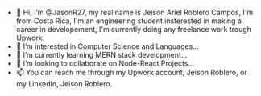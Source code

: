 - 👋 Hi, I’m @JasonR27, my real name is Jeison Ariel Roblero Campos, I'm from Costa Rica, I'm an engineering student insterested in making a career in developement, I'm currently doing any freelance work trough Upwork.
- 👀 I’m interested in Computer Science and Languages...
- 🌱 I’m currently learning MERN stack development...
- 💞️ I’m looking to collaborate on Node-React Projects... 
- 📫 You can reach me through my Upwork account, Jeison Roblero, or my LinkedIn, Jeison Roblero.

<!---
JasonR27/JasonR27 is a ✨ special ✨ repository because its `README.md` (this file) appears on your GitHub profile.
You can click the Preview link to take a look at your changes.
--->
